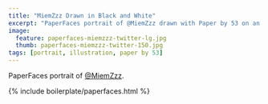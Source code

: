 ```yaml
---
title: "MiemZzz Drawn in Black and White"
excerpt: "PaperFaces portrait of @MiemZzz drawn with Paper by 53 on an iPad."
image: 
  feature: paperfaces-miemzzz-twitter-lg.jpg
  thumb: paperfaces-miemzzz-twitter-150.jpg
tags: [portrait, illustration, paper by 53]
---
```


PaperFaces portrait of [@MiemZzz](http://twitter.com/MiemZzz).

{% include boilerplate/paperfaces.html %}
